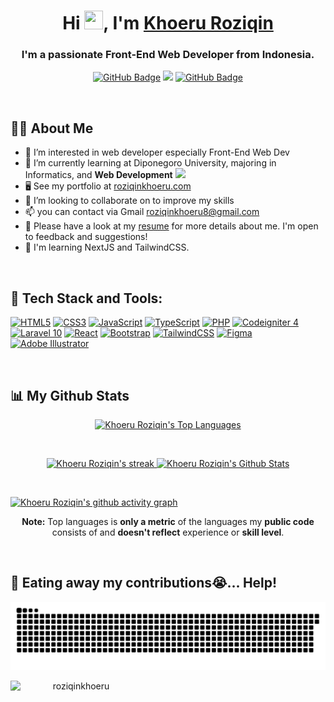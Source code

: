 <h1 align="center">Hi <img src="https://raw.githubusercontent.com/MartinHeinz/MartinHeinz/master/wave.gif" width="30px" height="30px">, I'm <a href="https://roziqinkhoeru.github.io/" target="_blank">Khoeru Roziqin</a></h1>
<h3 align="center">I'm a passionate Front-End Web Developer from Indonesia.</h3>

<p align="center">
        <a href="https://github.com/roziqinkhoeru?tab=followers"><img src="https://img.shields.io/github/followers/roziqinkhoeru?label=Followers&style=social" alt="GitHub Badge"></a>
        <a href="https://github.com/Meghna-DAS/github-profile-views-counter"><img src="https://komarev.com/ghpvc/?username=roziqinkhoeru"></a>
        <a href="https://github.com/roziqinkhoeru"><img src="https://img.shields.io/github/stars/roziqinkhoeru?style=social" alt="GitHub Badge"></a>
</p>

<br/>

## 🙋‍♂️ About Me

- 👀 I’m interested in web developer especially Front-End Web Dev
- 🌱 I’m currently learning at Diponegoro University, majoring in Informatics, and **Web Development** <img src="https://media.giphy.com/media/WUlplcMpOCEmTGBtBW/giphy.gif" width="30">
- 🖥️ See my portfolio at [roziqinkhoeru.com](https://khoeruroziqin.vercel.app/)
- 💞️ I’m looking to collaborate on to improve my skills
- 📫 you can contact via Gmail <a href="mailto:roziqinkhoeru8@gmail.com?">roziqinkhoeru8@gmail.com</a>
- 📄 Please have a look at my <a href="https://roziqinkhoeru.showwcase.com/">resume</a> for more details about me. I'm open to feedback and suggestions!
- 🧠 I'm learning NextJS and TailwindCSS.
<!-- - 🏦 I'm a Front End Engineer working for a Kamus Crypto startup in Indonesia -->

<br/>

## 🚀 Tech Stack and Tools:

<p align="left">
        <!-- HTML -->
        <a href="https://developer.mozilla.org/en-US/docs/Web/HTML?retiredLocale=id" target="_blank"><img src="https://img.shields.io/badge/html5-%23E34F26.svg?style=flat&logo=html5&logoColor=white" title="HTML5" /></a>
        <!-- CSS -->
        <a href="https://developer.mozilla.org/en-US/docs/Web/CSS?retiredLocale=id" target="_blank"><img src="https://img.shields.io/badge/css3-%231572B6.svg?style=flat&logo=css3&logoColor=white" title="CSS3"/></a>
        <!-- JavaScript -->
        <a href="https://www.javascript.com/" target="_blank"><img src="https://img.shields.io/badge/javascript-%23323330.svg?style=flat&logo=javascript&logoColor=%23F7DF1E" title="JavaScript" /></a>
        <!-- Typescript -->
        <a href="https://www.typescriptlang.org/" target="_blank"><img src="https://img.shields.io/badge/TypeScript-007ACC?style=flat&logo=typescript&logoColor=white" title="TypeScript" /></a>
        <!-- PHP -->
        <a href="https://www.php.net/" target="_blank"><img src="https://img.shields.io/badge/php-%23777BB4.svg?style=flat&logo=php&logoColor=white" title="PHP" /></a>
        <!-- CodeIgniter -->
        <a href="https://codeigniter.com/" target="_blank"><img src="https://img.shields.io/badge/CodeIgniter-%23EF4223.svg?style=flat&logo=codeIgniter&logoColor=white" title="Codeigniter 4"/></a>
        <!-- Laravel -->
        <a href="https://laravel.com/" target="_blank"><img src="https://img.shields.io/badge/Laravel-FF2D20?style=flat&logo=laravel&logoColor=white" title="Laravel 10"/></a>
        <!-- React -->
        <a href="https://reactjs.org/" target="_blank" rel="noreferrer"><img src="https://img.shields.io/badge/react-%2320232a.svg?style=flat&logo=react&logoColor=%2361DAFB" alt="React" /></a>
        <!-- Bootstrap -->
        <a href="https://getbootstrap.com" target="_blank"><img src="https://img.shields.io/badge/bootstrap-%23563D7C.svg?style=flat&logo=bootstrap&logoColor=white" title="Bootstrap"/></a>
        <!-- Tailwind -->
        <a href="https://tailwindcss.com/" target="_blank" rel="noreferrer"><img src="https://img.shields.io/badge/tailwindcss-%2338B2AC.svg?style=flat&logo=tailwind-css&logoColor=white" alt="TailwindCSS" /></a>
        <!-- Figma -->
        <a href="https://www.figma.com/" target="_blank" rel="noreferrer"><img src="https://img.shields.io/badge/figma-%23F24E1E.svg?style=flat&logo=figma&logoColor=white" alt="Figma" /></a>
        <!-- Illustrator -->
        <a href="https://www.adobe.com/sea/products/illustrator.html?gclid=CjwKCAjwjtOTBhAvEiwASG4bCClKLinBHJqz119KE8tXVltRiQrfhpQLyUx88os0LdQGqdRYC61_bxoCtIMQAvD_BwE&sdid=ZXL8F24K&mv=search&ef_id=CjwKCAjwjtOTBhAvEiwASG4bCClKLinBHJqz119KE8tXVltRiQrfhpQLyUx88os0LdQGqdRYC61_bxoCtIMQAvD_BwE:G:s&s_kwcid=AL!3085!3!472466910439!e!!g!!adobe%20illustrator!11350284429!111298123836" target="_blank" rel="noreferrer"><img src="https://img.shields.io/badge/adobe%20illustrator-%23FF9A00.svg?style=flat&logo=adobe%20illustrator&logoColor=white" alt="Adobe Illustrator" /></a>
</p>

<br/>

## 📊 My Github Stats

<p align="center">
        <a href="https://github.com/roziqinkhoeru">
                <img alt="Khoeru Roziqin's Top Languages" width="45%" src="https://github-readme-stats.vercel.app/api/top-langs/?username=roziqinkhoeru&langs_count=10&count_private=true&layout=compact&theme=vision-friendly-dark&hide_border=true&bg_color=0e0e0e" />
        </a>
</p>
<br/>
<p align="center">
        <a href="https://github.com/roziqinkhoeru">
                <img title="🔥 Get streak stats for your profile at git.io/streak-stats" alt="Khoeru Roziqin's streak" width="49.5%" src="https://github-readme-streak-stats.herokuapp.com/?user=roziqinkhoeru&theme=vision-friendly-dark&hide_border=true&stroke=0000&background=0e0e0e"/>
        </a>
        <a href="https://github.com/roziqinkhoeru">
                <img alt="Khoeru Roziqin's Github Stats" width="49.5%" src="https://github-readme-stats.vercel.app/api?username=roziqinkhoeru&show_icons=true&count_private=true&title_color=eccb14&text_color=ffffff&icon_color=785eef&hide_border=true&bg_color=0e0e0e" />
        </a>
</p>
<br/>

[![Khoeru Roziqin's github activity graph](https://github-readme-activity-graph.vercel.app/graph?username=roziqinkhoeru&bg_color=0e0e0e&color=eccb14&line=eccb14&point=e6e6e6&area_color=eccb14&area=true&radius=12&hide_border=true)](https://github.com/ashutosh00710/github-readme-activity-graph)

<p align="center"><b>Note:</b> Top languages is <b>only a metric</b> of the languages my <b>public code</b> consists of and <b>doesn't reflect</b> experience or <b>skill level</b>.</p>
<br/>

## 🐍 Eating away my contributions😭... Help!

<picture>
  <source media="(prefers-color-scheme: dark)" srcset="https://raw.githubusercontent.com/roziqinkhoeru/roziqinkhoeru/output/github-contribution-grid-snake-dark.svg">
  <source media="(prefers-color-scheme: light)" srcset="https://raw.githubusercontent.com/roziqinkhoeru/roziqinkhoeru/output/github-contribution-grid-snake.svg">
  <img alt="github contribution grid snake animation" src="https://raw.githubusercontent.com/roziqinkhoeru/roziqinkhoeru/output/github-contribution-grid-snake.svg">
</picture>

<br/>
<p align="center">
        <a href="https://www.buymeacoffee.com/roziqinkhoeru">
                <img align="left" src="https://cdn.buymeacoffee.com/buttons/v2/default-yellow.png" height="50" width="210" alt="roziqinkhoeru"/>
        </a>
</p>
<br/>
<br/>
